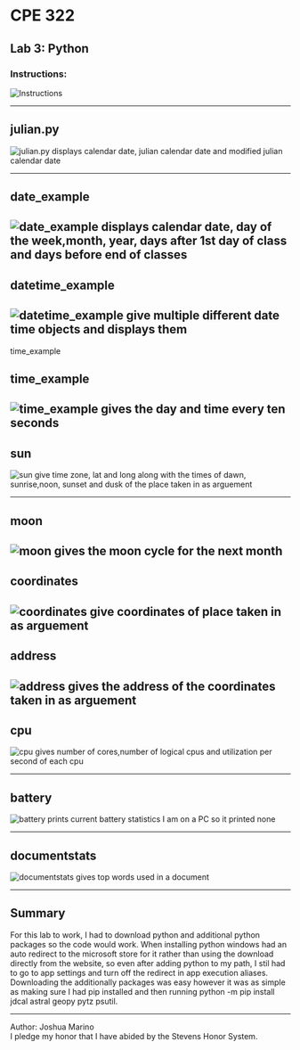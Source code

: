 # CPE 322
## Lab 3: Python
### Instructions:
![Instructions](Lab3Instructions.PNG)


---

## julian.py
![julian.py](julian.PNG)
displays calendar date, julian calendar date and modified julian calendar date

---

## date_example
![date_example](date_example.PNG)
displays calendar date, day of the week,month, year, days after 1st day of class and days before end of classes
---

## datetime_example
![datetime_example](datetime_example.PNG)
give multiple different date time objects and displays them
---
time_example
## time_example
![time_example](time_example.PNG)
gives the day and time every ten seconds
---

## sun
![sun](sun.PNG)
give time zone, lat and long along with the times of dawn, sunrise,noon, sunset and dusk of the place taken in as arguement

---

## moon
![moon](moon.PNG)
gives the moon cycle for the next month
---

## coordinates
![coordinates](coordinates.PNG)
give coordinates of place taken in as arguement
---

## address
![address](address.PNG)
 gives the address of the coordinates taken in as arguement
---

## cpu
![cpu](cpu.PNG)
gives number of cores,number of logical cpus and utilization per second of each cpu
 
---

## battery
![battery](battery.PNG)
prints current battery statistics I am on a PC so it printed none

---

## documentstats
![documentstats](documentstats.PNG)
gives top words used in a document

---

## Summary
For this lab to work, I had to download python and additional python packages so the code would work. When installing python windows had an auto redirect to the microsoft store for it rather than using the download directly from the website, so even after adding python to my path, I stil had to go to app settings and turn off the redirect in app execution aliases. Downloading the additionally packages was easy however it was as simple as making sure I had pip installed and then running python -m pip install jdcal astral geopy pytz psutil. 

---
Author: Joshua Marino </br>
I pledge my honor that I have abided by the Stevens Honor System.
